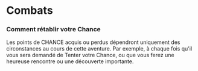 # Combats

### Comment rétablir votre Chance

Les points de CHANCE acquis ou perdus dépendront uniquement des circonstances au cours de cette aventure. Par exemple, à chaque fois qu'il vous sera demandé de Tenter votre Chance, ou que vous ferez une heureuse rencontre ou une découverte importante.
